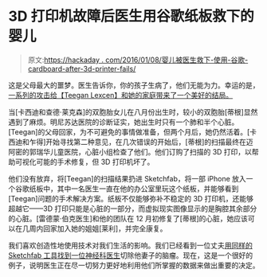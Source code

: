 # 3D 打印机故障后医生用谷歌纸板救下的婴儿

> 原文:[https://hackaday . com/2016/01/08/婴儿被医生救下-使用-谷歌-cardboard-after-3d-printer-fails/](https://hackaday.com/2016/01/08/baby-saved-by-doctors-using-google-cardboard-after-3d-printer-fails/)

这是父母最大的噩梦。医生告诉你，你的孩子生病了，他们无能为力。幸运的是，[一系列的攻击给【Teegan Lexcen】和她的家庭带来了一个美好的结局。](http://www.cnn.com/2016/01/07/health/google-cardboard-baby-saved/index.html)

当[卡西迪和查德·莱克森]的双胞胎女儿在八月份出生时，较小的双胞胎[蒂根]显然遇到了麻烦。明尼苏达医院的诊断证实，她出生时只有一个肺和半个心脏。[Teegan]的父母回家，为不可避免的事情做准备，但两个月后，她仍然活着。[卡西迪和乍得]开始寻找第二种意见，在几次错误的开始后，[蒂根]的扫描最终在迈阿密的郭瑞华儿童医院，心脏小组检查了他们。他们订购了扫描的 3D 打印，以帮助可视化可能的手术修复，但 3D 打印机坏了。

他们没有放弃，将[Teegan]的扫描结果扔进 Sketchfab，将一部 iPhone 放入一个谷歌纸板中，其中一名医生一直在他的办公室里玩这个纸板，并能够看到[Teegan]问题的手术解决方案。纸板不仅能够弥补不稳定的 3D 打印机，还能够超越它——3D 打印只能是心脏的一部分，而虚拟现实图像显示的是胸腔其余部分的心脏。[雷德蒙·伯克医生]和他的团队在 12 月初修复了[蒂根]的心脏，她应该可以在几周内回家加入她的姐姐[莱利]，并完全康复。

我们喜欢创造性地使用技术对我们生活的影响。我们已经看到一位丈夫[用同样的 Sketchfab 工具找到一位神经科医生](https://hackaday.com/2015/01/17/husband-uses-mri-images-to-3d-print-wifes-skull-and-tumor/)切除他妻子的脑瘤。现在，这是一个很好的例子，说明医生正在尽一切努力更好地利用他们所掌握的数据来做出重要的决定。